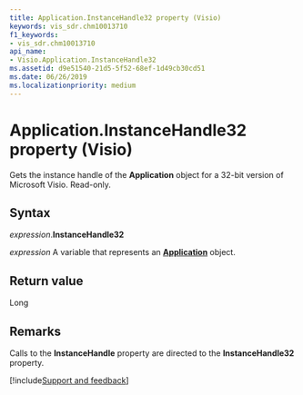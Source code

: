 ```yaml
---
title: Application.InstanceHandle32 property (Visio)
keywords: vis_sdr.chm10013710
f1_keywords:
- vis_sdr.chm10013710
api_name:
- Visio.Application.InstanceHandle32
ms.assetid: d9e51540-21d5-5f52-68ef-1d49cb30cd51
ms.date: 06/26/2019
ms.localizationpriority: medium
---
```



# Application.InstanceHandle32 property (Visio)

Gets the instance handle of the **Application** object for a 32-bit version of Microsoft Visio. Read-only.


## Syntax

_expression_.**InstanceHandle32**

_expression_ A variable that represents an **[Application](Visio.Application.md)** object.


## Return value

Long


## Remarks

Calls to the **InstanceHandle** property are directed to the **InstanceHandle32** property.


[!include[Support and feedback](~/includes/feedback-boilerplate.md)]